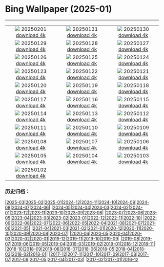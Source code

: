 # Bing Wallpaper (2025-01)
**************
| | | |
| :----: | :----: | :----: |
| ![](https://www.bing.com/th?id=OHR.FestungKonigsteinElbsandsteingebirge_IT-IT3107556613_1920x1080.jpg) 20250201 [download 4k](https://www.bing.com/th?id=OHR.FestungKonigsteinElbsandsteingebirge_IT-IT3107556613_UHD.jpg) | ![](https://www.bing.com/th?id=OHR.PlainsZebra_IT-IT2615421914_1920x1080.jpg) 20250131 [download 4k](https://www.bing.com/th?id=OHR.PlainsZebra_IT-IT2615421914_UHD.jpg) | ![](https://www.bing.com/th?id=OHR.OrdesaSpain_IT-IT2526212966_1920x1080.jpg) 20250130 [download 4k](https://www.bing.com/th?id=OHR.OrdesaSpain_IT-IT2526212966_UHD.jpg) |
| ![](https://www.bing.com/th?id=OHR.LunarDragon_IT-IT2211011304_1920x1080.jpg) 20250129 [download 4k](https://www.bing.com/th?id=OHR.LunarDragon_IT-IT2211011304_UHD.jpg) | ![](https://www.bing.com/th?id=OHR.Piedmont_IT-IT1689633679_1920x1080.jpg) 20250128 [download 4k](https://www.bing.com/th?id=OHR.Piedmont_IT-IT1689633679_UHD.jpg) | ![](https://www.bing.com/th?id=OHR.CanyonSnow_IT-IT1813827101_1920x1080.jpg) 20250127 [download 4k](https://www.bing.com/th?id=OHR.CanyonSnow_IT-IT1813827101_UHD.jpg) |
| ![](https://www.bing.com/th?id=OHR.FrostedBeech_IT-IT1757566579_1920x1080.jpg) 20250126 [download 4k](https://www.bing.com/th?id=OHR.FrostedBeech_IT-IT1757566579_UHD.jpg) | ![](https://www.bing.com/th?id=OHR.PortoSunset_IT-IT1632622830_1920x1080.jpg) 20250125 [download 4k](https://www.bing.com/th?id=OHR.PortoSunset_IT-IT1632622830_UHD.jpg) | ![](https://www.bing.com/th?id=OHR.IcelandGeyser_IT-IT1394965765_1920x1080.jpg) 20250124 [download 4k](https://www.bing.com/th?id=OHR.IcelandGeyser_IT-IT1394965765_UHD.jpg) |
| ![](https://www.bing.com/th?id=OHR.DeerValley_IT-IT9318398790_1920x1080.jpg) 20250123 [download 4k](https://www.bing.com/th?id=OHR.DeerValley_IT-IT9318398790_UHD.jpg) | ![](https://www.bing.com/th?id=OHR.PetraMonastery_IT-IT8921152499_1920x1080.jpg) 20250122 [download 4k](https://www.bing.com/th?id=OHR.PetraMonastery_IT-IT8921152499_UHD.jpg) | ![](https://www.bing.com/th?id=OHR.DutchSquirrel_IT-IT0079565716_1920x1080.jpg) 20250121 [download 4k](https://www.bing.com/th?id=OHR.DutchSquirrel_IT-IT0079565716_UHD.jpg) |
| ![](https://www.bing.com/th?id=OHR.CadizSpain_IT-IT4747642623_1920x1080.jpg) 20250120 [download 4k](https://www.bing.com/th?id=OHR.CadizSpain_IT-IT4747642623_UHD.jpg) | ![](https://www.bing.com/th?id=OHR.CortinaAmpezzo_IT-IT8151089763_1920x1080.jpg) 20250119 [download 4k](https://www.bing.com/th?id=OHR.CortinaAmpezzo_IT-IT8151089763_UHD.jpg) | ![](https://www.bing.com/th?id=OHR.WhiteSandsNP_IT-IT7416154003_1920x1080.jpg) 20250118 [download 4k](https://www.bing.com/th?id=OHR.WhiteSandsNP_IT-IT7416154003_UHD.jpg) |
| ![](https://www.bing.com/th?id=OHR.NapoliPizza_IT-IT7432865458_1920x1080.jpg) 20250117 [download 4k](https://www.bing.com/th?id=OHR.NapoliPizza_IT-IT7432865458_UHD.jpg) | ![](https://www.bing.com/th?id=OHR.PinnaclesPeaks_IT-IT7170476013_1920x1080.jpg) 20250116 [download 4k](https://www.bing.com/th?id=OHR.PinnaclesPeaks_IT-IT7170476013_UHD.jpg) | ![](https://www.bing.com/th?id=OHR.MuseumCourt_IT-IT0217909528_1920x1080.jpg) 20250115 [download 4k](https://www.bing.com/th?id=OHR.MuseumCourt_IT-IT0217909528_UHD.jpg) |
| ![](https://www.bing.com/th?id=OHR.NeptunesGrotto_IT-IT6948130051_1920x1080.jpg) 20250114 [download 4k](https://www.bing.com/th?id=OHR.NeptunesGrotto_IT-IT6948130051_UHD.jpg) | ![](https://www.bing.com/th?id=OHR.CoastalWales_IT-IT6663007380_1920x1080.jpg) 20250113 [download 4k](https://www.bing.com/th?id=OHR.CoastalWales_IT-IT6663007380_UHD.jpg) | ![](https://www.bing.com/th?id=OHR.CrescentTail_IT-IT6327285395_1920x1080.jpg) 20250112 [download 4k](https://www.bing.com/th?id=OHR.CrescentTail_IT-IT6327285395_UHD.jpg) |
| ![](https://www.bing.com/th?id=OHR.MeknesMorocco_IT-IT5907061739_1920x1080.jpg) 20250111 [download 4k](https://www.bing.com/th?id=OHR.MeknesMorocco_IT-IT5907061739_UHD.jpg) | ![](https://www.bing.com/th?id=OHR.BubbleLake_IT-IT6583176586_1920x1080.jpg) 20250110 [download 4k](https://www.bing.com/th?id=OHR.BubbleLake_IT-IT6583176586_UHD.jpg) | ![](https://www.bing.com/th?id=OHR.NamibiaDunes_IT-IT8256486695_1920x1080.jpg) 20250109 [download 4k](https://www.bing.com/th?id=OHR.NamibiaDunes_IT-IT8256486695_UHD.jpg) |
| ![](https://www.bing.com/th?id=OHR.GreatWallStairs_IT-IT6218183610_1920x1080.jpg) 20250108 [download 4k](https://www.bing.com/th?id=OHR.GreatWallStairs_IT-IT6218183610_UHD.jpg) | ![](https://www.bing.com/th?id=OHR.FestaTricoloreDolomites_IT-IT0168095926_1920x1080.jpg) 20250107 [download 4k](https://www.bing.com/th?id=OHR.FestaTricoloreDolomites_IT-IT0168095926_UHD.jpg) | ![](https://www.bing.com/th?id=OHR.RavennaBasilica_IT-IT9888465442_1920x1080.jpg) 20250106 [download 4k](https://www.bing.com/th?id=OHR.RavennaBasilica_IT-IT9888465442_UHD.jpg) |
| ![](https://www.bing.com/th?id=OHR.BouldersNZ_IT-IT9574087004_1920x1080.jpg) 20250105 [download 4k](https://www.bing.com/th?id=OHR.BouldersNZ_IT-IT9574087004_UHD.jpg) | ![](https://www.bing.com/th?id=OHR.VietnamFalls_IT-IT3525554686_1920x1080.jpg) 20250104 [download 4k](https://www.bing.com/th?id=OHR.VietnamFalls_IT-IT3525554686_UHD.jpg) | ![](https://www.bing.com/th?id=OHR.TolkienOxford_IT-IT9082436970_1920x1080.jpg) 20250103 [download 4k](https://www.bing.com/th?id=OHR.TolkienOxford_IT-IT9082436970_UHD.jpg) |
| ![](https://www.bing.com/th?id=OHR.ArdezSwitzerland_IT-IT8831023098_1920x1080.jpg) 20250102 [download 4k](https://www.bing.com/th?id=OHR.ArdezSwitzerland_IT-IT8831023098_UHD.jpg) |  |  |

### 历史归档：

|[2025-03](2025-03/2025-03.md)|[2025-02](2025-02/2025-02.md)|[2025-01](2025-01/2025-01.md)|[2024-12](2024-12/2024-12.md)|[2024-11](2024-11/2024-11.md)|[2024-10](2024-10/2024-10.md)|[2024-09](2024-09/2024-09.md)|[2024-08](2024-08/2024-08.md)|[2024-07](2024-07/2024-07.md)|[2024-06](2024-06/2024-06.md)|
|[2024-05](2024-05/2024-05.md)|[2024-04](2024-04/2024-04.md)|[2024-03](2024-03/2024-03.md)|[2024-02](2024-02/2024-02.md)|[2024-01](2024-01/2024-01.md)|[2023-12](2023-12/2023-12.md)|[2023-11](2023-11/2023-11.md)|[2023-10](2023-10/2023-10.md)|[2023-09](2023-09/2023-09.md)|[2023-08](2023-08/2023-08.md)|
|[2023-07](2023-07/2023-07.md)|[2023-06](2023-06/2023-06.md)|[2023-05](2023-05/2023-05.md)|[2023-04](2023-04/2023-04.md)|[2023-03](2023-03/2023-03.md)|[2023-02](2023-02/2023-02.md)|[2023-01](2023-01/2023-01.md)|[2022-12](2022-12/2022-12.md)|[2022-11](2022-11/2022-11.md)|[2022-10](2022-10/2022-10.md)|
|[2022-09](2022-09/2022-09.md)|[2022-08](2022-08/2022-08.md)|[2022-07](2022-07/2022-07.md)|[2022-06](2022-06/2022-06.md)|[2022-05](2022-05/2022-05.md)|[2022-04](2022-04/2022-04.md)|[2021-08](2021-08/2021-08.md)|[2021-07](2021-07/2021-07.md)|[2021-06](2021-06/2021-06.md)|[2021-05](2021-05/2021-05.md)|
|[2021-04](2021-04/2021-04.md)|[2021-03](2021-03/2021-03.md)|[2021-02](2021-02/2021-02.md)|[2021-01](2021-01/2021-01.md)|[2020-12](2020-12/2020-12.md)|[2020-11](2020-11/2020-11.md)|[2020-10](2020-10/2020-10.md)|[2020-09](2020-09/2020-09.md)|[2020-08](2020-08/2020-08.md)|[2020-07](2020-07/2020-07.md)|
|[2020-06](2020-06/2020-06.md)|[2020-05](2020-05/2020-05.md)|[2020-04](2020-04/2020-04.md)|[2020-03](2020-03/2020-03.md)|[2020-02](2020-02/2020-02.md)|[2020-01](2020-01/2020-01.md)|[2019-12](2019-12/2019-12.md)|[2019-11](2019-11/2019-11.md)|[2019-10](2019-10/2019-10.md)|[2019-09](2019-09/2019-09.md)|
|[2019-08](2019-08/2019-08.md)|[2019-07](2019-07/2019-07.md)|[2019-06](2019-06/2019-06.md)|[2019-05](2019-05/2019-05.md)|[2019-04](2019-04/2019-04.md)|[2019-03](2019-03/2019-03.md)|[2019-02](2019-02/2019-02.md)|[2019-01](2019-01/2019-01.md)|[2018-12](2018-12/2018-12.md)|[2018-11](2018-11/2018-11.md)|
|[2018-10](2018-10/2018-10.md)|[2018-09](2018-09/2018-09.md)|[2018-08](2018-08/2018-08.md)|[2018-07](2018-07/2018-07.md)|[2018-06](2018-06/2018-06.md)|[2018-05](2018-05/2018-05.md)|[2018-04](2018-04/2018-04.md)|[2018-03](2018-03/2018-03.md)|[2018-02](2018-02/2018-02.md)|[2018-01](2018-01/2018-01.md)|
|[2017-12](2017-12/2017-12.md)|[2017-11](2017-11/2017-11.md)|[2017-10](2017-10/2017-10.md)|[2017-09](2017-09/2017-09.md)|[2017-08](2017-08/2017-08.md)|[2017-07](2017-07/2017-07.md)|[2017-06](2017-06/2017-06.md)|[2017-05](2017-05/2017-05.md)|[2017-04](2017-04/2017-04.md)|[2017-03](2017-03/2017-03.md)|
|[2017-02](2017-02/2017-02.md)|[2017-01](2017-01/2017-01.md)|[2016-12](2016-12/2016-12.md)